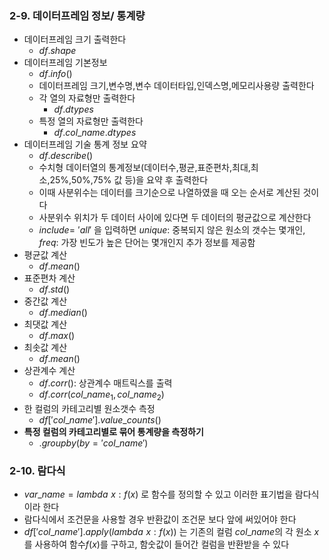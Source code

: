 ### 2-9. 데이터프레임 정보/ 통계량 

- 데이터프레임 크기 출력한다
    - $df.shape$
- 데이터프레임 기본정보
    - $df.info()$
    - 데이터프레임 크기,변수명,변수 데이터타입,인덱스명,메모리사용량 출력한다
    - 각 열의 자료형만 출력한다
        - $df.dtypes$
    - 특정 열의 자료형만 출력한다
        - $df.col\_name.dtypes$
- 데이터프레임 기술 통계 정보 요약
    - $df.describe()$
    - 수치형 데이터열의 통계정보(데이터수,평균,표준편차,최대,최소,25%,50%,75% 값 등)을 요약 후 출력한다
    - 이때 사분위수는 데이터를 크기순으로 나열하였을 때 오는 순서로 계산된 것이다
    - 사분위수 위치가  두 데이터 사이에 있다면 두 데이터의 평균값으로 계산한다
    - $include=\,\,'all'$ 을 입력하면 $unique$: 중복되지 않은 원소의 갯수는 몇개인, $freq$: 가장 빈도가 높은 단어는 몇개인지 추가 정보를 제공함
- 평균값 계산
    - $df.mean()$
- 표준편차 계산
    - $df.std()$
- 중간값 계산
    - $df.median()$
- 최댓값 계산
    - $df.max()$
- 최솟값 계산
    - $df.mean()$
- 상관계수 계산
    - $df.corr()$: 상관계수 매트릭스를 출력
    - $df.corr(col\_name_1,col\_name_2)$
- 한 컬럼의 카테고리별 원소갯수 측정
	- $df['col\_name'].value\_counts()$
- **특정 컬럼의 카테고리별로 묶어 통계량을 측정하기**
	-  $.groupby(by='col\_name')$

### 2-10. 람다식
- $var\_name= lambda \,\,x: f(x)$ 로 함수를 정의할 수 있고 이러한 표기법을 람다식이라 한다
- 람다식에서 조건문을 사용할 경우 반환값이 조건문 보다 앞에 써있어야 한다
- $df['col\_name'].apply(lambda\,\,x:f(x))$ 는 기존의 컬럼 $col\_name$의 각 원소 $x$ 를 사용하여 함수$f(x)$를 구하고, 함숫값이 들어간 컬럼을 반환받을 수 있다 


